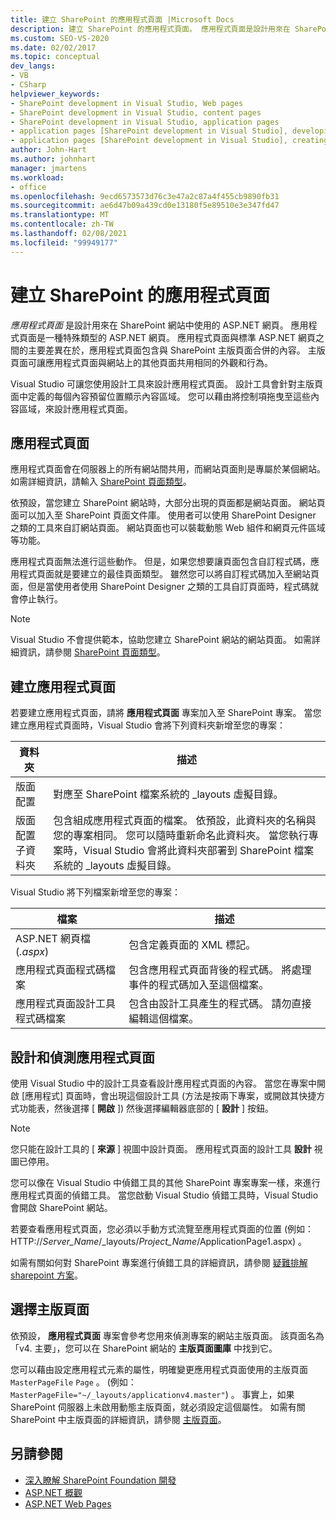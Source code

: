 ```yaml
---
title: 建立 SharePoint 的應用程式頁面 |Microsoft Docs
description: 建立 SharePoint 的應用程式頁面。 應用程式頁面是設計用來在 SharePoint 網站中使用的 ASP.NET 網頁。
ms.custom: SEO-VS-2020
ms.date: 02/02/2017
ms.topic: conceptual
dev_langs:
- VB
- CSharp
helpviewer_keywords:
- SharePoint development in Visual Studio, Web pages
- SharePoint development in Visual Studio, content pages
- SharePoint development in Visual Studio, application pages
- application pages [SharePoint development in Visual Studio], developing
- application pages [SharePoint development in Visual Studio], creating
author: John-Hart
ms.author: johnhart
manager: jmartens
ms.workload:
- office
ms.openlocfilehash: 9ecd6573573d76c3e47a2c87a4f455cb9890fb31
ms.sourcegitcommit: ae6d47b09a439cd0e13180f5e89510e3e347fd47
ms.translationtype: MT
ms.contentlocale: zh-TW
ms.lasthandoff: 02/08/2021
ms.locfileid: "99949177"
---
```

# <a name="create-application-pages-for-sharepoint"></a>建立 SharePoint 的應用程式頁面
  *應用程式頁面* 是設計用來在 SharePoint 網站中使用的 ASP.NET 網頁。 應用程式頁面是一種特殊類型的 ASP.NET 網頁。 應用程式頁面與標準 ASP.NET 網頁之間的主要差異在於，應用程式頁面包含與 SharePoint 主版頁面合併的內容。 主版頁面可讓應用程式頁面與網站上的其他頁面共用相同的外觀和行為。

 Visual Studio 可讓您使用設計工具來設計應用程式頁面。 設計工具會針對主版頁面中定義的每個內容預留位置顯示內容區域。 您可以藉由將控制項拖曳至這些內容區域，來設計應用程式頁面。

## <a name="application-pages"></a>應用程式頁面
 應用程式頁面會在伺服器上的所有網站間共用，而網站頁面則是專屬於某個網站。 如需詳細資訊，請輸入 [SharePoint 頁面類型](/previous-versions/office/developer/sharepoint-2010/aa979592(v=office.14))。

 依預設，當您建立 SharePoint 網站時，大部分出現的頁面都是網站頁面。 網站頁面可以加入至 SharePoint 頁面文件庫。 使用者可以使用 SharePoint Designer 之類的工具來自訂網站頁面。 網站頁面也可以裝載動態 Web 組件和網頁元件區域等功能。

 應用程式頁面無法進行這些動作。 但是，如果您想要讓頁面包含自訂程式碼，應用程式頁面就是要建立的最佳頁面類型。 雖然您可以將自訂程式碼加入至網站頁面，但是當使用者使用 SharePoint Designer 之類的工具自訂頁面時，程式碼就會停止執行。

> [!NOTE]
> Visual Studio 不會提供範本，協助您建立 SharePoint 網站的網站頁面。 如需詳細資訊，請參閱 [SharePoint 頁面類型](/previous-versions/office/developer/sharepoint-2010/aa979592(v=office.14))。

## <a name="create-an-application-page"></a>建立應用程式頁面
 若要建立應用程式頁面，請將 **應用程式頁面** 專案加入至 SharePoint 專案。 當您建立應用程式頁面時，Visual Studio 會將下列資料夾新增至您的專案：

|資料夾|描述|
|------------|-----------------|
|版面配置|對應至 SharePoint 檔案系統的 _layouts 虛擬目錄。|
|版面配置子資料夾|包含組成應用程式頁面的檔案。 依預設，此資料夾的名稱與您的專案相同。 您可以隨時重新命名此資料夾。 當您執行專案時，Visual Studio 會將此資料夾部署到 SharePoint 檔案系統的 _layouts 虛擬目錄。|

 Visual Studio 將下列檔案新增至您的專案：

|檔案|描述|
|----------|-----------------|
|ASP.NET 網頁檔 (*.aspx*) |包含定義頁面的 XML 標記。|
|應用程式頁面程式碼檔案|包含應用程式頁面背後的程式碼。 將處理事件的程式碼加入至這個檔案。|
|應用程式頁面設計工具程式碼檔案|包含由設計工具產生的程式碼。 請勿直接編輯這個檔案。|

## <a name="design-and-debug-an-application-page"></a>設計和偵測應用程式頁面
 使用 Visual Studio 中的設計工具查看設計應用程式頁面的內容。 當您在專案中開啟 [應用程式] 頁面時，會出現這個設計工具 (方法是按兩下專案，或開啟其快捷方式功能表，然後選擇 [ **開啟** ]) 然後選擇編輯器底部的 [ **設計** ] 按鈕。

> [!NOTE]
> 您只能在設計工具的 [ **來源** ] 視圖中設計頁面。 應用程式頁面的設計工具 **設計** 視圖已停用。

 您可以像在 Visual Studio 中偵錯工具的其他 SharePoint 專案專案一樣，來進行應用程式頁面的偵錯工具。 當您啟動 Visual Studio 偵錯工具時，Visual Studio 會開啟 SharePoint 網站。

 若要查看應用程式頁面，您必須以手動方式流覽至應用程式頁面的位置 (例如： HTTP://<em>Server_Name</em>/_layouts/*Project_Name*/ApplicationPage1.aspx) 。

 如需有關如何對 SharePoint 專案進行偵錯工具的詳細資訊，請參閱 [疑難排解 sharepoint 方案](../sharepoint/troubleshooting-sharepoint-solutions.md)。

## <a name="choose-a-master-page"></a>選擇主版頁面
 依預設， **應用程式頁面** 專案會參考您用來偵測專案的網站主版頁面。 該頁面名為「v4. 主要」，您可以在 SharePoint 網站的 **主版頁面圖庫** 中找到它。

 您可以藉由設定應用程式元素的屬性，明確變更應用程式頁面使用的主版頁面 `MasterPageFile` `Page` 。  (例如： `MasterPageFile="~/_layouts/applicationv4.master"`) 。 事實上，如果 SharePoint 伺服器上未啟用動態主版頁面，就必須設定這個屬性。 如需有關 SharePoint 中主版頁面的詳細資訊，請參閱 [主版頁面](/previous-versions/office/developer/sharepoint-2010/ms443795(v=office.14))。

## <a name="see-also"></a>另請參閱
- [深入瞭解 SharePoint Foundation 開發](/previous-versions/office/developer/sharepoint-2010/ee539092(v=office.14))
- [ASP.NET 概觀](/aspnet/overview)
- [ASP.NET Web Pages](/aspnet/web-pages/index)
